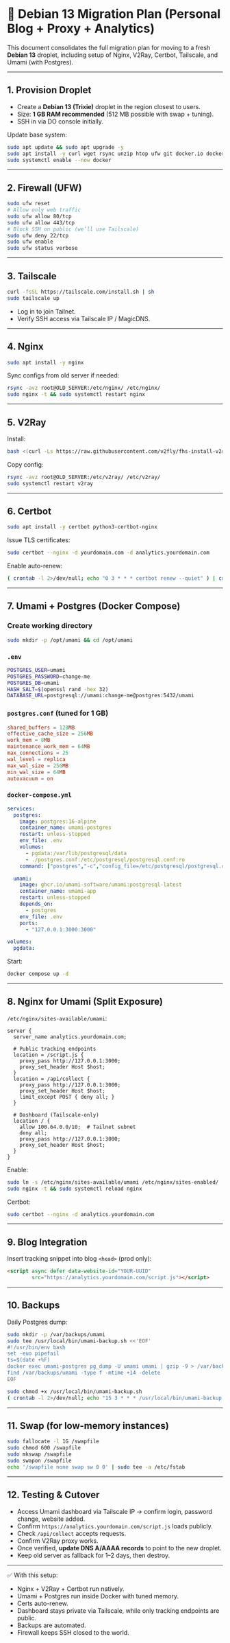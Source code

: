 # 🚀 Debian 13 Migration Plan (Personal Blog + Proxy + Analytics)

This document consolidates the full migration plan for moving to a fresh **Debian 13** droplet, including setup of Nginx, V2Ray, Certbot, Tailscale, and Umami (with Postgres).

---

## 1. Provision Droplet

* Create a **Debian 13 (Trixie)** droplet in the region closest to users.
* Size: **1 GB RAM recommended** (512 MB possible with swap + tuning).
* SSH in via DO console initially.

Update base system:

```bash
sudo apt update && sudo apt upgrade -y
sudo apt install -y curl wget rsync unzip htop ufw git docker.io docker-compose-plugin
sudo systemctl enable --now docker
```

---

## 2. Firewall (UFW)

```bash
sudo ufw reset
# Allow only web traffic
sudo ufw allow 80/tcp
sudo ufw allow 443/tcp
# Block SSH on public (we’ll use Tailscale)
sudo ufw deny 22/tcp
sudo ufw enable
sudo ufw status verbose
```

---

## 3. Tailscale

```bash
curl -fsSL https://tailscale.com/install.sh | sh
sudo tailscale up
```

* Log in to join Tailnet.
* Verify SSH access via Tailscale IP / MagicDNS.

---

## 4. Nginx

```bash
sudo apt install -y nginx
```

Sync configs from old server if needed:

```bash
rsync -avz root@OLD_SERVER:/etc/nginx/ /etc/nginx/
sudo nginx -t && sudo systemctl restart nginx
```

---

## 5. V2Ray

Install:

```bash
bash <(curl -Ls https://raw.githubusercontent.com/v2fly/fhs-install-v2ray/master/install-release.sh)
```

Copy config:

```bash
rsync -avz root@OLD_SERVER:/etc/v2ray/ /etc/v2ray/
sudo systemctl restart v2ray
```

---

## 6. Certbot

```bash
sudo apt install -y certbot python3-certbot-nginx
```

Issue TLS certificates:

```bash
sudo certbot --nginx -d yourdomain.com -d analytics.yourdomain.com
```

Enable auto-renew:

```bash
( crontab -l 2>/dev/null; echo "0 3 * * * certbot renew --quiet" ) | crontab -
```

---

## 7. Umami + Postgres (Docker Compose)

### Create working directory

```bash
sudo mkdir -p /opt/umami && cd /opt/umami
```

### `.env`

```bash
POSTGRES_USER=umami
POSTGRES_PASSWORD=change-me
POSTGRES_DB=umami
HASH_SALT=$(openssl rand -hex 32)
DATABASE_URL=postgresql://umami:change-me@postgres:5432/umami
```

### `postgres.conf` (tuned for 1 GB)

```conf
shared_buffers = 128MB
effective_cache_size = 256MB
work_mem = 8MB
maintenance_work_mem = 64MB
max_connections = 25
wal_level = replica
max_wal_size = 256MB
min_wal_size = 64MB
autovacuum = on
```

### `docker-compose.yml`

```yaml
services:
  postgres:
    image: postgres:16-alpine
    container_name: umami-postgres
    restart: unless-stopped
    env_file: .env
    volumes:
      - pgdata:/var/lib/postgresql/data
      - ./postgres.conf:/etc/postgresql/postgresql.conf:ro
    command: ["postgres","-c","config_file=/etc/postgresql/postgresql.conf"]

  umami:
    image: ghcr.io/umami-software/umami:postgresql-latest
    container_name: umami-app
    restart: unless-stopped
    depends_on:
      - postgres
    env_file: .env
    ports:
      - "127.0.0.1:3000:3000"

volumes:
  pgdata:
```

Start:

```bash
docker compose up -d
```

---

## 8. Nginx for Umami (Split Exposure)

`/etc/nginx/sites-available/umami`:

```nginx
server {
  server_name analytics.yourdomain.com;

  # Public tracking endpoints
  location = /script.js {
    proxy_pass http://127.0.0.1:3000;
    proxy_set_header Host $host;
  }
  location = /api/collect {
    proxy_pass http://127.0.0.1:3000;
    proxy_set_header Host $host;
    limit_except POST { deny all; }
  }

  # Dashboard (Tailscale-only)
  location / {
    allow 100.64.0.0/10;  # Tailnet subnet
    deny all;
    proxy_pass http://127.0.0.1:3000;
    proxy_set_header Host $host;
  }
}
```

Enable:

```bash
sudo ln -s /etc/nginx/sites-available/umami /etc/nginx/sites-enabled/
sudo nginx -t && sudo systemctl reload nginx
```

Certbot:

```bash
sudo certbot --nginx -d analytics.yourdomain.com
```

---

## 9. Blog Integration

Insert tracking snippet into blog `<head>` (prod only):

```html
<script async defer data-website-id="YOUR-UUID"
        src="https://analytics.yourdomain.com/script.js"></script>
```

---

## 10. Backups

Daily Postgres dump:

```bash
sudo mkdir -p /var/backups/umami
sudo tee /usr/local/bin/umami-backup.sh <<'EOF'
#!/usr/bin/env bash
set -euo pipefail
ts=$(date +%F)
docker exec umami-postgres pg_dump -U umami umami | gzip -9 > /var/backups/umami/umami-$ts.sql.gz
find /var/backups/umami -type f -mtime +14 -delete
EOF

sudo chmod +x /usr/local/bin/umami-backup.sh
( crontab -l 2>/dev/null; echo "15 3 * * * /usr/local/bin/umami-backup.sh" ) | crontab -
```

---

## 11. Swap (for low-memory instances)

```bash
sudo fallocate -l 1G /swapfile
sudo chmod 600 /swapfile
sudo mkswap /swapfile
sudo swapon /swapfile
echo '/swapfile none swap sw 0 0' | sudo tee -a /etc/fstab
```

---

## 12. Testing & Cutover

* Access Umami dashboard via Tailscale IP → confirm login, password change, website added.
* Confirm `https://analytics.yourdomain.com/script.js` loads publicly.
* Check `/api/collect` accepts requests.
* Confirm V2Ray proxy works.
* Once verified, **update DNS A/AAAA records** to point to the new droplet.
* Keep old server as fallback for 1–2 days, then destroy.

---

✅ With this setup:

* Nginx + V2Ray + Certbot run natively.
* Umami + Postgres run inside Docker with tuned memory.
* Certs auto-renew.
* Dashboard stays private via Tailscale, while only tracking endpoints are public.
* Backups are automated.
* Firewall keeps SSH closed to the world.
